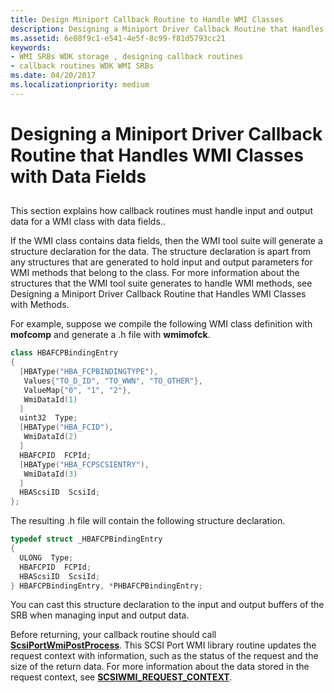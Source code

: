 ```yaml
---
title: Design Miniport Callback Routine to Handle WMI Classes
description: Designing a Miniport Driver Callback Routine that Handles WMI Classes with Data Fields
ms.assetid: 6e08f9c1-e541-4e5f-8c99-f81d5793cc21
keywords:
- WMI SRBs WDK storage , designing callback routines
- callback routines WDK WMI SRBs
ms.date: 04/20/2017
ms.localizationpriority: medium
---
```


# Designing a Miniport Driver Callback Routine that Handles WMI Classes with Data Fields


## <span id="ddk_designing_a_miniport_driver_callback_routine_that_handles_wmi_clas"></span><span id="DDK_DESIGNING_A_MINIPORT_DRIVER_CALLBACK_ROUTINE_THAT_HANDLES_WMI_CLAS"></span>


This section explains how callback routines must handle input and output data for a WMI class with data fields..

If the WMI class contains data fields, then the WMI tool suite will generate a structure declaration for the data. The structure declaration is apart from any structures that are generated to hold input and output parameters for WMI methods that belong to the class. For more information about the structures that the WMI tool suite generates to handle WMI methods, see Designing a Miniport Driver Callback Routine that Handles WMI Classes with Methods.

For example, suppose we compile the following WMI class definition with **mofcomp** and generate a .h file with **wmimofck**.

```cpp
class HBAFCPBindingEntry
{
  [HBAType("HBA_FCPBINDINGTYPE"),
   Values{"TO_D_ID", "TO_WWN", "TO_OTHER"},
   ValueMap{"0", "1", "2"},
   WmiDataId(1)
  ]
  uint32  Type;
  [HBAType("HBA_FCID"),
   WmiDataId(2)
  ]
  HBAFCPID  FCPId;
  [HBAType("HBA_FCPSCSIENTRY"),
   WmiDataId(3)
  ]
  HBAScsiID  ScsiId;
};
```

The resulting .h file will contain the following structure declaration.

```cpp
typedef struct _HBAFCPBindingEntry
{
  ULONG  Type;
  HBAFCPID  FCPId;
  HBAScsiID  ScsiId;
} HBAFCPBindingEntry, *PHBAFCPBindingEntry;
```

You can cast this structure declaration to the input and output buffers of the SRB when managing input and output data.

Before returning, your callback routine should call [**ScsiPortWmiPostProcess**](https://docs.microsoft.com/windows-hardware/drivers/ddi/scsiwmi/nf-scsiwmi-scsiportwmipostprocess). This SCSI Port WMI library routine updates the request context with information, such as the status of the request and the size of the return data. For more information about the data stored in the request context, see [**SCSIWMI\_REQUEST\_CONTEXT**](https://docs.microsoft.com/windows-hardware/drivers/ddi/scsiwmi/ns-scsiwmi-scsiwmi_request_context).

 

 





